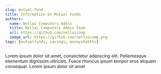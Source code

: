```yaml
---
slug: mutual-fund
title: Information On Mutual Funds
authors:
  name: Nellai Computers Admin
  title: Nellai Computers Admin Team
  url: https://github.com/nellaicomp
  image_url: https://github.com/nellaicomp.png
tags: [mutualfunds, savings, moneyshakthi]
---
```


Lorem ipsum dolor sit amet, consectetur adipiscing elit. Pellentesque elementum dignissim ultricies. Fusce rhoncus ipsum tempor eros aliquam consequat. Lorem ipsum dolor sit amet
